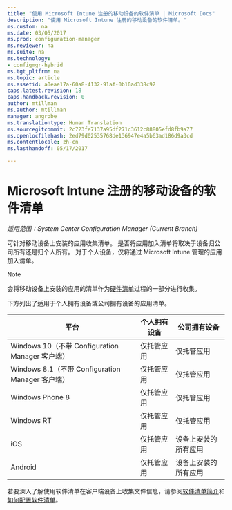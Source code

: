 ```yaml
---
title: "使用 Microsoft Intune 注册的移动设备的软件清单 | Microsoft Docs"
description: "使用 Microsoft Intune 注册的移动设备的软件清单。"
ms.custom: na
ms.date: 03/05/2017
ms.prod: configuration-manager
ms.reviewer: na
ms.suite: na
ms.technology:
- configmgr-hybrid
ms.tgt_pltfrm: na
ms.topic: article
ms.assetid: a0eae17a-60a8-4132-91af-0b10ad338c92
caps.latest.revision: 18
caps.handback.revision: 0
author: mtillman
ms.author: mtillman
manager: angrobe
ms.translationtype: Human Translation
ms.sourcegitcommit: 2c723fe7137a95df271c3612c88805efd8fb9a77
ms.openlocfilehash: 2ed79d02535768de136947e4a5b63ad186d9a3cd
ms.contentlocale: zh-cn
ms.lasthandoff: 05/17/2017

---
```

# <a name="software-inventory-for-mobile-devices-enrolled-with-microsoft-intune"></a>Microsoft Intune 注册的移动设备的软件清单

*适用范围：System Center Configuration Manager (Current Branch)*

 可针对移动设备上安装的应用收集清单。 是否将应用加入清单将取决于设备归公司所有还是归个人所有。 对于个人设备，仅将通过 Microsoft Intune 管理的应用加入清单。  

> [!NOTE]  
>  会将移动设备上安装的应用的清单作为[硬件清单](mobile-device-hardware-inventory-hybrid.md)过程的一部分进行收集。  

 下方列出了适用于个人拥有设备或公司拥有设备的应用清单。  

|平台|个人拥有设备|公司拥有设备|  
|--------------|---------------------------------|--------------------------------|  
|Windows 10（不带 Configuration Manager 客户端）|仅托管应用|仅托管应用|
|Windows 8.1（不带 Configuration Manager 客户端）|仅托管应用|仅托管应用|  
|Windows Phone 8|仅托管应用|仅托管应用|  
|Windows RT|仅托管应用|仅托管应用|  
|iOS|仅托管应用|设备上安装的所有应用|  
|Android|仅托管应用|设备上安装的所有应用|  

若要深入了解使用软件清单在客户端设备上收集文件信息，请参阅[软件清单简介](../../core/clients/manage/inventory/introduction-to-software-inventory.md)和[如何配置软件清单](../../core/clients/manage/inventory/configure-software-inventory.md)。

